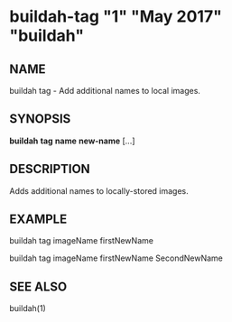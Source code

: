 # buildah-tag "1" "May 2017" "buildah"

## NAME
buildah tag - Add additional names to local images.

## SYNOPSIS
**buildah** **tag** **name** **new-name** [...]

## DESCRIPTION
Adds additional names to locally-stored images.

## EXAMPLE

buildah tag imageName firstNewName

buildah tag imageName firstNewName SecondNewName

## SEE ALSO
buildah(1)
